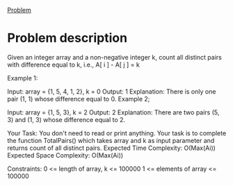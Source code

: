 <a href ="https://practice.geeksforgeeks.org/problems/count-distinct-pairs-with-difference-k1233/0/?category[]=Hash&category[]=Hash&page=1&query=category[]Hashpage1category[]Hash">Problem</a>

# Problem description

Given an integer array and a non-negative integer k, count all distinct pairs with difference equal to k, i.e., A[ i ] - A[ j ] = k

Example 1:

Input: array = {1, 5, 4, 1, 2}, k = 0
Output: 1
Explanation: There is only one pair (1, 1)
whose difference equal to 0.
Example 2;

Input: array = {1, 5, 3}, k = 2
Output: 2
Explanation: There are two pairs (5, 3) and 
(1, 3) whose difference equal to 2.
 

Your Task:
You don't need to read or print anything. Your task is to complete the function TotalPairs() which takes array and k as input parameter and returns count of all distinct pairs.
Expected Time Complexity: O(Max(Ai))
Expected Space Complexity: O(Max(Ai))
 

Constraints:
0 <= length of array, k <= 100000
1 <= elements of array <= 100000

